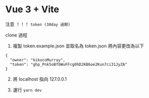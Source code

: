 # Vue 3 + Vite

注意 ！！！
`token (30day 過期)`

clone 過程 
1. 複製 token.example.json 並取名為 token.json 將內容更改為以下
```
{
  "owner": "kikocoMurray",
  "token": "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" 
}
```
2. 將 localhost 指向 127.0.0.1 

3. 運行 `yarn dev`

